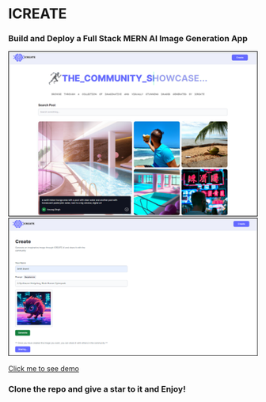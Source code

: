 
# ICREATE
### Build and Deploy a Full Stack MERN AI Image Generation App
![Image Generation App](https://github.com/codeBurner0/Icreate/blob/master/Screenshot%202023-04-25%20211624.png)
![Image Generation App](https://github.com/codeBurner0/Icreate/blob/master/Screenshot%202023-04-25%20212126.png)

<a href="https://icreate1.netlify.app/">Click me to see demo</a>
### Clone the repo and give a star to it and Enjoy!

